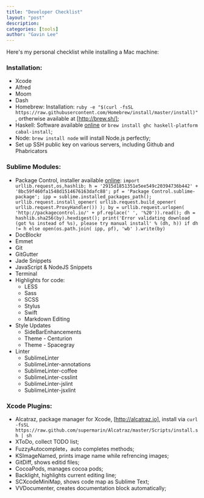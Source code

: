 ```yaml
---
title: "Developer Checklist"
layout: "post"
description: 
categories: [tools]
author: "Gavin Lee"
---
```



Here's my personal checklist while installing a Mac machine:

### Installation:

- Xcode
- Alfred
- Moom
- Dash
- Homebrew: Installation: `ruby -e "$(curl -fsSL https://raw.githubusercontent.com/Homebrew/install/master/install)"`, ortherwise available at [http://brew.sh/];
- Haskell: Software available [online](https://www.haskell.org/platform/mac.html) or `brew install ghc haskell-platform cabal-install`;
- Node: `brew install node` will install Node.js perfectly;
- Set up SSH public key on various servers, including Github and Phabricators

### Sublime Modules:

- Package Control, installer available [online](https://packagecontrol.io/installation): `import urllib.request,os,hashlib; h = '2915d1851351e5ee549c20394736b442' + '8bc59f460fa1548d1514676163dafc88'; pf = 'Package Control.sublime-package'; ipp = sublime.installed_packages_path(); urllib.request.install_opener( urllib.request.build_opener( urllib.request.ProxyHandler()) ); by = urllib.request.urlopen( 'http://packagecontrol.io/' + pf.replace(' ', '%20')).read(); dh = hashlib.sha256(by).hexdigest(); print('Error validating download (got %s instead of %s), please try manual install' % (dh, h)) if dh != h else open(os.path.join( ipp, pf), 'wb' ).write(by)`
- DocBlockr
- Emmet
- Git
- GitGutter
- Jade Snippets
- JavaScript & NodeJS Snippets
- Terminal
- Highlights for code:
    + LESS
    + Sass
    + SCSS
    + Stylus
    + Swift
    + Markdown Editing
- Style Updates
    + SideBarEnhancements
    + Theme - Centurion
    + Theme - Spacegray
- Linter
    + SublimeLinter
    + SublimeLinter-annotations
    + SublimeLinter-coffee
    + SublimeLinter-csslint
    + SublimeLinter-jslint
    + SublimeLinter-jsxlint

### Xcode Plugins:

- Alcatraz, package manager for Xcode, [http://alcatraz.io], install via `curl -fsSL https://raw.github.com/supermarin/Alcatraz/master/Scripts/install.sh | sh`
- XToDo, collect TODO list;
- FuzzyAutocomplete，auto completes methods;
- KSImageNamed, prints image name while refrencing images;
- GitDiff, shows editid files;
- CocoaPods, manages cocoa pods;
- Backlight, highlights current editing line;
- SCXcodeMiniMap, shows code map as Sublime Text;
- VVDocumenter, creates documentation block automatically;


